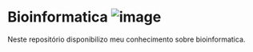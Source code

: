 # Bioinformatica ![image](https://github.com/Amandavannuccic/Bioinformatica/assets/127263243/c8c06c32-598b-4019-8c26-cb621575e961)

Neste repositório disponibilizo meu conhecimento sobre bioinformatica.
